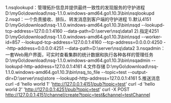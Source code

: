 1.nsqlookupd：管理拓扑信息并提供最终一致性的发现服务的守护进程
D:\myGo\download\nsq-1.1.0.windows-amd64.go1.10.3\bin\nsqlookupd
2.nsqd：一个负责接收、排队、转发消息到客户端的守护进程
1).默认4151
D:\myGo\download\nsq-1.1.0.windows-amd64.go1.10.3\bin\nsqd --lookupd-tcp-address=127.0.0.1:4160 --data-path=D:\server\nsq\data1
2).指定4251
D:\myGo\download\nsq-1.1.0.windows-amd64.go1.10.3\bin\nsqd --worker-id=857 --lookupd-tcp-address=127.0.0.1:4160 --tcp-address=0.0.0.0:4250 --http-address=0.0.0.0:4251 --data-path=D:\server\nsq\data2
3.nsqadmin：一套Web用户界面，可实时查看集群的统计数据和执行各种各样的管理任务
D:\myGo\download\nsq-1.1.0.windows-amd64.go1.10.3\bin\nsqadmin --lookupd-http-address=127.0.0.1:4161
4.文件存储
D:\myGo\download\nsq-1.1.0.windows-amd64.go1.10.3\bin\nsq_to_file --topic=test --output-dir=D:\server\nsq\store --lookupd-http-address=127.0.0.1:4161
5.推送消息
curl -d 'hello world 1' 'http://127.0.0.1:4151/pub?topic=test'
curl -d 'hello world 2' 'http://127.0.0.1:4251/pub?topic=test'
curl -X POST http://127.0.0.1:4151/channel/create?topic=test&channel=testChannel